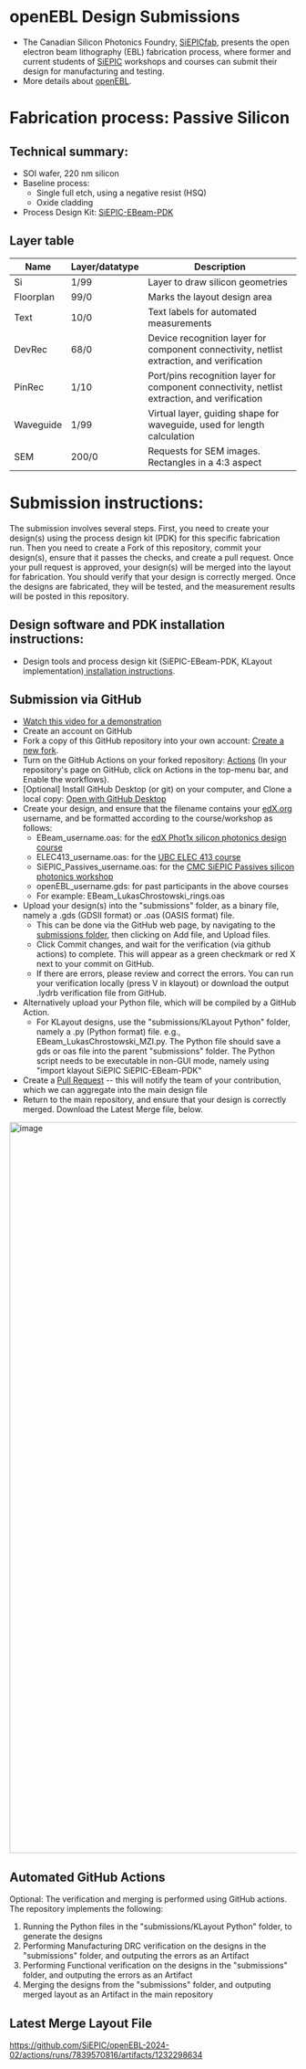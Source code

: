 
# openEBL Design Submissions

- The Canadian Silicon Photonics Foundry, <a href="https://siepic.ca/fabrication/">SiEPICfab</a>, presents the open electron beam lithography (EBL) fabrication process, where former and current students of <a href="https://siepic.ca/education/">SiEPIC</a> workshops and courses can submit their design for manufacturing and testing.
- More details about <a href="https://siepic.ca/openEBL/">openEBL</a>.

# Fabrication process: Passive Silicon
## Technical summary:
- SOI wafer, 220 nm silicon
- Baseline process:
  - Single full etch, using a negative resist (HSQ)
  - Oxide cladding
- Process Design Kit: [SiEPIC-EBeam-PDK](https://github.com/siepic/SiEPIC_EBeam_PDK) 

## Layer table
| Name            | Layer/datatype | Description                                                                          |
|-----------------|----------------|--------------------------------------------------------------------------------------|
| Si  | 1/99 | Layer to draw silicon geometries |
| Floorplan | 99/0 | Marks the layout design area |
| Text | 10/0 | Text labels for automated measurements |
| DevRec | 68/0 | Device recognition layer for component connectivity, netlist extraction, and verification|
| PinRec  | 1/10  | Port/pins recognition layer for component connectivity, netlist extraction, and verification|
| Waveguide | 1/99 | Virtual layer, guiding shape for waveguide, used for length calculation |
| SEM | 200/0 | Requests for SEM images. Rectangles in a 4:3 aspect |


# Submission instructions:

The submission involves several steps. First, you need to create your design(s) using the process design kit (PDK) for this specific fabrication run. Then you need to create a Fork of this repository, commit your design(s), ensure that it passes the checks, and create a pull request. Once your pull request is approved, your design(s) will be merged into the layout for fabrication. You should verify that your design is correctly merged. Once the designs are fabricated, they will be tested, and the measurement results will be posted in this repository.

## Design software and PDK installation instructions:
 - Design tools and process design kit (SiEPIC-EBeam-PDK, KLayout implementation)<a href="https://github.com/siepic/SiEPIC_EBeam_PDK/wiki/Installation-instructions"> installation instructions</a>. 

## Submission via GitHub
 - [Watch this video for a demonstration](https://kaltura.clemson.edu/media/t/1_iwysnxub)
 - Create an account on GitHub
 - Fork a copy of this GitHub repository into your own account:  <a href="../../fork">Create a new fork</a>.
 - Turn on the GitHub Actions on your forked repository: <a href="../../actions">Actions</a> (In your repository's page on GitHub, click on Actions in the top-menu bar, and Enable the workflows).
 - [Optional] Install GitHub Desktop (or git) on your computer, and Clone a local copy: <a href="x-github-client://openRepo/https://github.com/SiEPIC/openEBL-2024-02">Open with GitHub Desktop</a>
 - Create your design, and ensure that the filename contains your <a href="https://www.edx.org/learn/engineering/university-of-british-columbia-silicon-photonics-design-fabrication-and-data-ana">edX.org</a> username, and be formatted according to the course/workshop as follows:
   - EBeam_username.oas: for the <a href="https://www.edx.org/learn/engineering/university-of-british-columbia-silicon-photonics-design-fabrication-and-data-ana">edX Phot1x silicon photonics design course</a>
   - ELEC413_username.oas: for the <a href="https://ece.ubc.ca/courses/elec-413/">UBC ELEC 413 course</a>
   - SiEPIC_Passives_username.oas: for the <a href="https://www.cmc.ca/passive-silicon-photonics-fabrication-workshop-2023">CMC SiEPIC Passives silicon photonics workshop</a>
   - openEBL_username.gds: for past participants in the above courses
   - For example: EBeam_LukasChrostowski_rings.oas
 - Upload your design(s) into the "submissions" folder, as a binary file, namely a .gds (GDSII format) or .oas (OASIS format) file. 
    - This can be done via the GitHub web page, by navigating to the <a href=../../tree/main/submissions>submissions folder</a>, then clicking on Add file, and Upload files. 
    - Click Commit changes, and wait for the verification (via github actions) to complete. This will appear as a green checkmark or red X next to your commit on GitHub. 
    - If there are errors, please review and correct the errors. You can run your verification locally (press V in klayout) or download the output .lydrb verification file from GitHub.
 - Alternatively upload your Python file, which will be compiled by a GitHub Action.  
   - For KLayout designs, use the "submissions/KLayout Python" folder, namely a .py (Python format) file.  e.g., EBeam_LukasChrostowski_MZI.py.  The Python file should save a gds or oas file into the parent "submissions" folder. The Python script needs to be executable in non-GUI mode, namely using "import klayout SiEPIC SiEPIC-EBeam-PDK"
 - Create a <a href="https://help.github.com/articles/using-pull-requests/">Pull Request</a> -- this will notify the team of your contribution, which we can aggregate into the main design file
 - Return to the main repository, and ensure that your design is correctly merged. Download the Latest Merge file, below.

<img width="1281" alt="image" src="https://github.com/SiEPIC/openEBL-2024-02/assets/15843200/e4785a27-b971-4a64-8796-1e351f30c00e">

## Automated GitHub Actions
Optional: The verification and merging is performed using GitHub actions. The repository implements the following:
1) Running the Python files in the "submissions/KLayout Python" folder, to generate the designs
2) Performing Manufacturing DRC verification on the designs in the "submissions" folder, and outputing the errors as an Artifact
3) Performing Functional verification on the designs in the "submissions" folder, and outputing the errors as an Artifact
4) Merging the designs from the "submissions" folder, and outputing merged layout as an Artifact in the main repository

## Latest Merge Layout File

<!-- start-link -->
https://github.com/SiEPIC/openEBL-2024-02/actions/runs/7839570816/artifacts/1232298634
<!-- end-link -->

